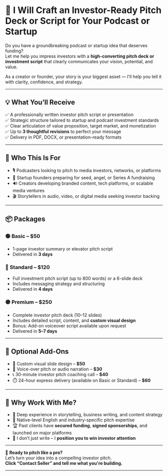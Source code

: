 # 🎯 I Will Craft an Investor-Ready Pitch Deck or Script for Your Podcast or Startup

Do you have a groundbreaking podcast or startup idea that deserves funding?  
Let me help you impress investors with a **high-converting pitch deck or investment script** that clearly communicates your vision, potential, and value.

As a creator or founder, your story is your biggest asset — I’ll help you tell it with clarity, confidence, and strategy.

---

## 💡 What You’ll Receive

✅ A professionally written investor pitch script or presentation  
✅ Strategic structure tailored to startup and podcast investment standards  
✅ Clear articulation of value proposition, target market, and monetization  
✅ Up to **3 thoughtful revisions** to perfect your message  
✅ Delivery in PDF, DOCX, or presentation-ready formats  

---

## 🚀 Who This Is For

- 🎙️ Podcasters looking to pitch to media investors, networks, or platforms  
- 💼 Startup founders preparing for seed, angel, or Series A fundraising  
- 🔊 Creators developing branded content, tech platforms, or scalable media ventures  
- 🎬 Storytellers in audio, video, or digital media seeking investor backing  

---

## 📦 Packages

### 🟢 Basic – $50  
- 1-page investor summary or elevator pitch script  
- Delivered in **3 days**

### 🔵 Standard – $120  
- Full investment pitch script (up to 800 words) or a 6-slide deck  
- Includes messaging strategy and structuring  
- Delivered in **4 days**

### 🟣 Premium – $250  
- Complete investor pitch deck (10–12 slides)  
- Includes detailed script, content, and **custom visual design**  
- Bonus: Add-on voiceover script available upon request  
- Delivered in **5–7 days**

---

## 🔧 Optional Add-Ons

- 🎨 Custom visual slide design – **$50**  
- 🎤 Voice-over pitch or audio narration – **$30**  
- 📞 30-minute investor pitch coaching call – **$40**  
- ⏱️ 24-hour express delivery (available on Basic or Standard) – **$60**

---

## 🌟 Why Work With Me?

- 🧠 Deep experience in storytelling, business writing, and content strategy  
- 💬 Native-level English and industry-specific pitch expertise  
- 🏆 Past clients have **secured funding**, **signed sponsorships**, and launched on major platforms  
- 🎯 I don’t just write – I **position you to win investor attention**

---

📩 **Ready to pitch like a pro?**  
Let’s turn your idea into a compelling investor pitch.  
**Click “Contact Seller” and tell me what you're building.**

---

